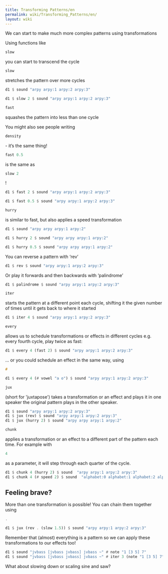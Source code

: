 ```yaml
---
title: Transforming Patterns/en
permalink: wiki/Transforming_Patterns/en/
layout: wiki
---
```


<languages /> We can start to make much more complex patterns using
transformations

Using functions like

``` haskell
slow
```

you can start to transcend the cycle

``` haskell
slow
```

stretches the pattern over more cycles

``` haskell
d1 $ sound "arpy arpy:1 arpy:2 arpy:3"

d1 $ slow 2 $ sound "arpy arpy:1 arpy:2 arpy:3"
```

``` haskell
fast
```

squashes the pattern into less than one cycle

You might also see people writing

``` haskell
density
```

\- it’s the same thing!

``` haskell
fast 0.5
```

is the same as

``` haskell
slow 2
```

!

``` haskell
d1 $ fast 2 $ sound "arpy arpy:1 arpy:2 arpy:3"

d1 $ fast 0.5 $ sound "arpy arpy:1 arpy:2 arpy:3"
```

``` haskell
hurry
```

is similar to fast, but also applies a speed transformation

``` haskell
d1 $ sound "arpy arpy arpy:1 arpy:2"

d1 $ hurry 2 $ sound "arpy arpy arpy:1 arpy:2"

d1 $ hurry 0.5 $ sound "arpy arpy arpy:1 arpy:2"
```

You can reverse a pattern with ‘rev’

``` haskell
d1 $ rev $ sound "arpy arpy:1 arpy:2 arpy:3"
```

Or play it forwards and then backwards with ‘palindrome’

``` haskell
d1 $ palindrome $ sound "arpy arpy:1 arpy:2 arpy:3"
```

``` haskell
iter
```

starts the pattern at a different point each cycle, shifting it the
given number of times until it gets back to where it started

``` haskell
d1 $ iter 4 $ sound "arpy arpy:1 arpy:2 arpy:3"
```

``` haskell
every
```

allows us to schedule transformations or effects in different cycles
e.g. every fourth cycle, play twice as fast:

``` haskell
d1 $ every 4 (fast 2) $ sound "arpy arpy:1 arpy:2 arpy:3"
```

... or you could schedule an effect in the same way, using

``` haskell
#
```

``` haskell
d1 $ every 4 (# vowel "a o") $ sound "arpy arpy:1 arpy:2 arpy:3"
```

``` haskell
jux
```

(short for 'juxtapose') takes a transformation or an effect and plays it
in one speaker the original pattern plays in the other speaker.

``` haskell
d1 $ sound "arpy arpy:1 arpy:2 arpy:3"
d1 $ jux (rev) $ sound "arpy arpy:1 arpy:2 arpy:3"
d1 $ jux (hurry 2) $ sound "arpy arpy arpy:1 arpy:2"
```

``` haskell
chunk
```

applies a transformation or an effect to a different part of the pattern
each time. For example with

``` haskell
4
```

as a parameter, it will step through each quarter of the cycle.

``` haskell
d1 $ chunk 4 (hurry 2) $ sound  "arpy arpy:1 arpy:2 arpy:3"
d1 $ chunk 4 (# speed 2) $ sound  "alphabet:0 alphabet:1 alphabet:2 alphabet:3"
```

## Feeling brave?

More than one transformation is possible! You can chain them together
using

``` haskell
.
```

``` haskell
d1 $ jux (rev . (slow 1.5)) $ sound "arpy arpy:1 arpy:2 arpy:3"
```

Remember that (almost) everything is a pattern so we can apply these
transformations to our effects too!

``` haskell
d1 $ sound "jvbass [jvbass jvbass] jvbass ~" # note "1 [3 5] 7"
d1 $ sound "jvbass [jvbass jvbass] jvbass ~" # iter 3 (note "1 [3 5] 7")
```

What about slowing down or scaling sine and saw?
